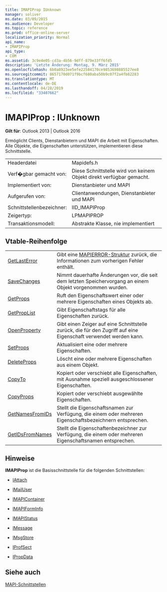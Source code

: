 ```yaml
---
title: IMAPIProp IUnknown
manager: soliver
ms.date: 03/09/2015
ms.audience: Developer
ms.topic: reference
ms.prod: office-online-server
localization_priority: Normal
api_name:
- IMAPIProp
api_type:
- COM
ms.assetid: 3c9e4e05-cd3a-4b56-9dff-879e33ff6fd5
description: 'Letzte Änderung: Montag, 9. März 2015'
ms.openlocfilehash: 6b0a8923ee5efe22584170ce9853698885527ee8
ms.sourcegitcommit: 8657170d071f9bcf680aba50b9c07f2a4fb82283
ms.translationtype: MT
ms.contentlocale: de-DE
ms.lasthandoff: 04/28/2019
ms.locfileid: "33407662"
---
```

# <a name="imapiprop--iunknown"></a>IMAPIProp : IUnknown

  
  
**Gilt für**: Outlook 2013 | Outlook 2016 
  
Ermöglicht Clients, Dienstanbietern und MAPI die Arbeit mit Eigenschaften. Alle Objekte, die Eigenschaften unterstützen, implementieren diese Schnittstelle.
  
|||
|:-----|:-----|
|Headerdatei  <br/> |Mapidefs.h  <br/> |
|Verf�gbar gemacht von:  <br/> |Diese Schnittstelle wird von keinem Objekt direkt verfügbar gemacht.  <br/> |
|Implementiert von:  <br/> |Dienstanbieter und MAPI  <br/> |
|Aufgerufen von:  <br/> |Clientanwendungen, Dienstanbieter und MAPI  <br/> |
|Schnittstellenbezeichner:  <br/> |IID_IMAPIProp  <br/> |
|Zeigertyp:  <br/> |LPMAPIPROP  <br/> |
|Transaktionsmodell:  <br/> |Abstrakte Klasse, nie implementiert  <br/> |
   
## <a name="vtable-order"></a>Vtable-Reihenfolge

|||
|:-----|:-----|
|[GetLastError](imapiprop-getlasterror.md) <br/> |Gibt eine [MAPIERROR-Struktur](mapierror.md) zurück, die Informationen zum vorherigen Fehler enthält.  <br/> |
|[SaveChanges](imapiprop-savechanges.md) <br/> |Nimmt dauerhafte Änderungen vor, die seit dem letzten Speichervorgang an einem Objekt vorgenommen wurden.  <br/> |
|[GetProps](imapiprop-getprops.md) <br/> |Ruft den Eigenschaftswert einer oder mehrere Eigenschaften eines Objekts ab.  <br/> |
|[GetPropList](imapiprop-getproplist.md) <br/> |Gibt Eigenschaftstags für alle Eigenschaften zurück.  <br/> |
|[OpenProperty](imapiprop-openproperty.md) <br/> |Gibt einen Zeiger auf eine Schnittstelle zurück, die für den Zugriff auf eine Eigenschaft verwendet werden kann.  <br/> |
|[SetProps](imapiprop-setprops.md) <br/> |Aktualisiert eine oder mehrere Eigenschaften.  <br/> |
|[DeleteProps](imapiprop-deleteprops.md) <br/> |Löscht eine oder mehrere Eigenschaften aus einem Objekt.  <br/> |
|[CopyTo](imapiprop-copyto.md) <br/> |Kopiert oder verschiebt alle Eigenschaften, mit Ausnahme speziell ausgeschlossener Eigenschaften.  <br/> |
|[CopyProps](imapiprop-copyprops.md) <br/> |Kopiert oder verschiebt ausgewählte Eigenschaften.  <br/> |
|[GetNamesFromIDs](imapiprop-getnamesfromids.md) <br/> |Stellt die Eigenschaftsnamen zur Verfügung, die einem oder mehreren Eigenschaftsbezeichnern entsprechen.  <br/> |
|[GetIDsFromNames](imapiprop-getidsfromnames.md) <br/> |Stellt die Eigenschaftenbezeichner zur Verfügung, die einem oder mehreren Eigenschaftsnamen entsprechen.  <br/> |
   
## <a name="remarks"></a>Hinweise

 **IMAPIProp** ist die Basisschnittstelle für die folgenden Schnittstellen: 
  
- [IAttach](iattachimapiprop.md)
    
- [IMailUser](imailuserimapiprop.md)
    
- [IMAPIContainer](imapicontainerimapiprop.md)
    
- [IMAPIFormInfo](imapiforminfoimapiprop.md)
    
- [IMAPIStatus](imapistatusimapiprop.md)
    
- [IMessage](imessageimapiprop.md)
    
- [IMsgStore](imsgstoreimapiprop.md)
    
- [IProfSect](iprofsectimapiprop.md)
    
- [IPropData](ipropdataimapiprop.md)
    
## <a name="see-also"></a>Siehe auch



[MAPI-Schnittstellen](mapi-interfaces.md)

